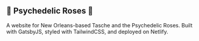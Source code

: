 ## 🌹 Psychedelic Roses 🌹
A website for New Orleans-based Tasche and the Psychedelic Roses. Built with GatsbyJS, styled with TailwindCSS, and deployed on Netlify.
